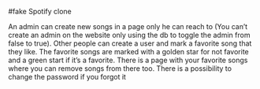 #fake Spotify clone

An admin can create new songs in a page only he can reach to 
(You can’t create an admin on the website only using the db to toggle the admin from false to true).
Other people can create a user and mark a favorite song that they like.
The favorite songs are marked with a golden star for not favorite and a green start if it’s a favorite.
There is a page with your favorite songs where you can remove songs from there too.
There is a possibility to change the password if you forgot it 
